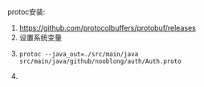 protoc安装:
1. https://github.com/protocolbuffers/protobuf/releases
2. 设置系统变量
3. ```
   protoc --java_out=./src/main/java src/main/java/github/nooblong/auth/Auth.proto
   ```
4. 